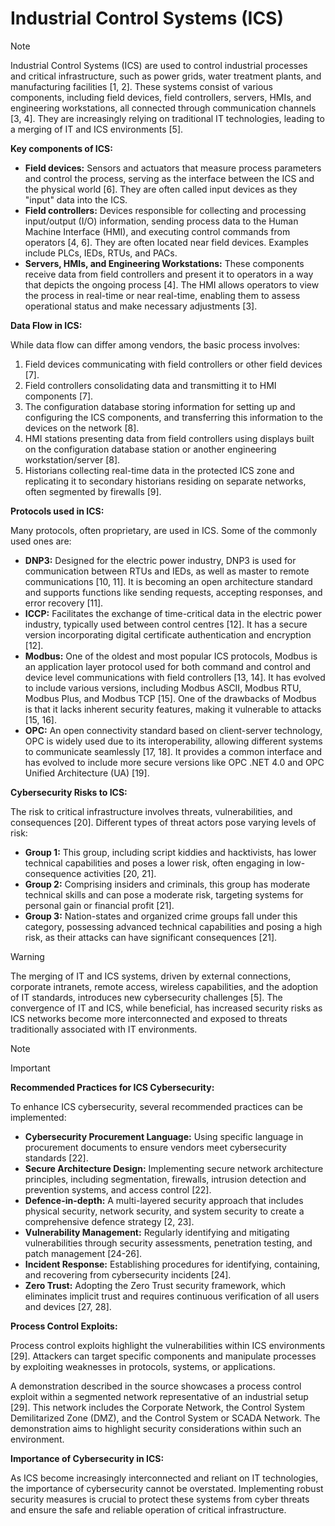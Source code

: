 # Industrial Control Systems (ICS)

> [!NOTE]
> Industrial Control Systems (ICS) are used to control industrial processes and critical infrastructure, such as power grids, water treatment plants, and manufacturing facilities \[1, 2]. These systems consist of various components, including field devices, field controllers, servers, HMIs, and engineering workstations, all connected through communication channels \[3, 4]. They are increasingly relying on traditional IT technologies, leading to a merging of IT and ICS environments \[5].

**Key components of ICS:**

- **Field devices:** Sensors and actuators that measure process parameters and control the process, serving as the interface between the ICS and the physical world \[6]. They are often called input devices as they "input" data into the ICS.
- **Field controllers:** Devices responsible for collecting and processing input/output (I/O) information, sending process data to the Human Machine Interface (HMI), and executing control commands from operators \[4, 6]. They are often located near field devices. Examples include PLCs, IEDs, RTUs, and PACs.
- **Servers, HMIs, and Engineering Workstations:** These components receive data from field controllers and present it to operators in a way that depicts the ongoing process \[4]. The HMI allows operators to view the process in real-time or near real-time, enabling them to assess operational status and make necessary adjustments \[3].

**Data Flow in ICS:**

While data flow can differ among vendors, the basic process involves:

1. Field devices communicating with field controllers or other field devices \[7].
2. Field controllers consolidating data and transmitting it to HMI components \[7].
3. The configuration database storing information for setting up and configuring the ICS components, and transferring this information to the devices on the network \[8].
4. HMI stations presenting data from field controllers using displays built on the configuration database station or another engineering workstation/server \[8].
5. Historians collecting real-time data in the protected ICS zone and replicating it to secondary historians residing on separate networks, often segmented by firewalls \[9].

**Protocols used in ICS:**

Many protocols, often proprietary, are used in ICS. Some of the commonly used ones are:

- **DNP3:** Designed for the electric power industry, DNP3 is used for communication between RTUs and IEDs, as well as master to remote communications \[10, 11]. It is becoming an open architecture standard and supports functions like sending requests, accepting responses, and error recovery \[11].
- **ICCP:** Facilitates the exchange of time-critical data in the electric power industry, typically used between control centres \[12]. It has a secure version incorporating digital certificate authentication and encryption \[12].
- **Modbus:** One of the oldest and most popular ICS protocols, Modbus is an application layer protocol used for both command and control and device level communications with field controllers \[13, 14]. It has evolved to include various versions, including Modbus ASCII, Modbus RTU, Modbus Plus, and Modbus TCP \[15]. One of the drawbacks of Modbus is that it lacks inherent security features, making it vulnerable to attacks \[15, 16].
- **OPC:** An open connectivity standard based on client-server technology, OPC is widely used due to its interoperability, allowing different systems to communicate seamlessly \[17, 18]. It provides a common interface and has evolved to include more secure versions like OPC .NET 4.0 and OPC Unified Architecture (UA) \[19].

**Cybersecurity Risks to ICS:**

The risk to critical infrastructure involves threats, vulnerabilities, and consequences \[20]. Different types of threat actors pose varying levels of risk:

- **Group 1:** This group, including script kiddies and hacktivists, has lower technical capabilities and poses a lower risk, often engaging in low-consequence activities \[20, 21].
- **Group 2:** Comprising insiders and criminals, this group has moderate technical skills and can pose a moderate risk, targeting systems for personal gain or financial profit \[21].
- **Group 3:** Nation-states and organized crime groups fall under this category, possessing advanced technical capabilities and posing a high risk, as their attacks can have significant consequences \[21].

> [!WARNING]
> The merging of IT and ICS systems, driven by external connections, corporate intranets, remote access, wireless capabilities, and the adoption of IT standards, introduces new cybersecurity challenges \[5]. The convergence of IT and ICS, while beneficial, has increased security risks as ICS networks become more interconnected and exposed to threats traditionally associated with IT environments.

> [!NOTE]
> > [!IMPORTANT]
> > **Recommended Practices for ICS Cybersecurity:**
> 
> To enhance ICS cybersecurity, several recommended practices can be implemented:
> 
> - **Cybersecurity Procurement Language:** Using specific language in procurement documents to ensure vendors meet cybersecurity standards \[22].
> - **Secure Architecture Design:** Implementing secure network architecture principles, including segmentation, firewalls, intrusion detection and prevention systems, and access control \[22].
> - **Defence-in-depth:** A multi-layered security approach that includes physical security, network security, and system security to create a comprehensive defence strategy \[2, 23].
> - **Vulnerability Management:** Regularly identifying and mitigating vulnerabilities through security assessments, penetration testing, and patch management \[24-26].
> - **Incident Response:** Establishing procedures for identifying, containing, and recovering from cybersecurity incidents \[24].
> - **Zero Trust:** Adopting the Zero Trust security framework, which eliminates implicit trust and requires continuous verification of all users and devices \[27, 28].
> 
> **Process Control Exploits:**
> 
> Process control exploits highlight the vulnerabilities within ICS environments \[29]. Attackers can target specific components and manipulate processes by exploiting weaknesses in protocols, systems, or applications.
> 
> A demonstration described in the source showcases a process control exploit within a segmented network representative of an industrial setup \[29]. This network includes the Corporate Network, the Control System Demilitarized Zone (DMZ), and the Control System or SCADA Network. The demonstration aims to highlight security considerations within such an environment.
> 
> **Importance of Cybersecurity in ICS:**
> 
> As ICS become increasingly interconnected and reliant on IT technologies, the importance of cybersecurity cannot be overstated. Implementing robust security measures is crucial to protect these systems from cyber threats and ensure the safe and reliable operation of critical infrastructure.

